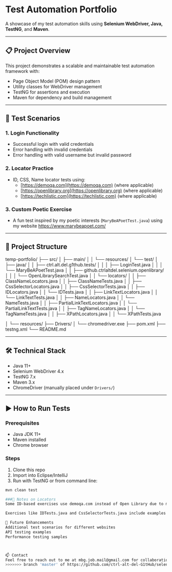 # Test Automation Portfolio

A showcase of my test automation skills using **Selenium WebDriver, Java, TestNG**, and **Maven**.

---

## 📋 Project Overview

This project demonstrates a scalable and maintainable test automation framework with:

- Page Object Model (POM) design pattern
- Utility classes for WebDriver management
- TestNG for assertions and execution
- Maven for dependency and build management

---

## 🧪 Test Scenarios

### 1. **Login Functionality**
- Successful login with valid credentials
- Error handling with invalid credentials
- Error handling with valid username but invalid password

### 2. **Locator Practice**
- ID, CSS, Name locator tests using:
  - [https://demoqa.com](https://demoqa.com) (where applicable)
  - [https://openlibrary.org](https://openlibrary.org) (where applicable)
  - [https://techlistic.com](https://techlistic.com) (where applicable)

### 3. **Custom Poetic Exercise**
- A fun test inspired by my poetic interests (`MaryBeAPoetTest.java`) using my website https://www.marybeapoet.com/

---

## 🧱 Project Structure

temp-portfolio/
├── src/
│   ├── main/
│   │   └── resources/
│   └── test/
│       ├── java/
│       │   ├── ctrl.alt.del.g1thub.tests/
│       │   │   ├── LoginTest.java
│       │   │   └── MaryBeAPoetTest.java
│       │   ├── github.ctrlaltdel.selenium.openlibrary/
│       │   │   └── OpenLibrarySearchTest.java
│       │   └── locators/
│       │       ├── ClassNameLocators.java
│       │       ├── ClassNameTests.java
│       │       ├── CssSelectorLocators.java
│       │       ├── CssSelectorTests.java
│       │       ├── IDLocators.java
│       │       └── IDTests.java
│       │       ├── LinkTextLocators.java
│       │       └── LinkTextTests.java
│       │       ├── NameLocators.java
│       │       └── NameTests.java
│       │       ├── PartialLinkTextLocators.java
│       │       └── PartialLinkTextTests.java
│       │       ├── TagNameLocators.java
│       │       └── TagNameTests.java
│       │       ├── XPathLocators.java
│       │       └── XPathTests.java



│       └── resources/
├── Drivers/
│   └── chromedriver.exe
├── pom.xml
├── testng.xml
└── README.md

---

## 🛠 Technical Stack

- Java 11+
- Selenium WebDriver 4.x
- TestNG 7.x
- Maven 3.x
- ChromeDriver (manually placed under `Drivers/`)

---

## ▶️ How to Run Tests

### Prerequisites
- Java JDK 11+
- Maven installed
- Chrome browser

### Steps
1. Clone this repo
2. Import into Eclipse/IntelliJ
3. Run with TestNG or from command line:
```bash
mvn clean test

###🧩 Notes on Locators
Some ID-based exercises use demoqa.com instead of Open Library due to missing or dynamic IDs. Name based exercises use techlistic.com instead of Open Library due to lack of name locators.

Exercises like IDTests.java and CssSelectorTests.java include examples of working with tables, buttons, and headers.

📌 Future Enhancements
Additional test scenarios for different websites
API testing examples
Performance testing samples



📫 Contact
Feel free to reach out to me at mbg.job.mail@gmail.com for collaboration or questions.
>>>>>>> branch 'master' of https://github.com/ctrl-alt-del-G1tHub/selenium-java-portfolio